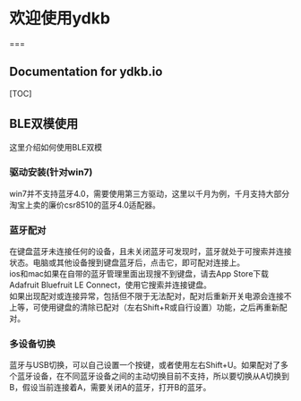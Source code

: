# 欢迎使用ydkb

===

## Documentation for ydkb.io

\[TOC\]

## BLE双模使用

这里介绍如何使用BLE双模

### 驱动安装\(针对win7\)

win7并不支持蓝牙4.0，需要使用第三方驱动，这里以千月为例，千月支持大部分淘宝上卖的廉价csr8510的蓝牙4.0适配器。

### 蓝牙配对

在键盘蓝牙未连接任何的设备，且未关闭蓝牙可发现时，蓝牙就处于可搜索并连接状态。电脑或其他设备搜到键盘蓝牙后，点击它，即可配对连接上。  
ios和mac如果在自带的蓝牙管理里面出现搜不到键盘，请去App Store下载Adafruit Bluefruit LE Connect，使用它搜索并连接键盘。  
如果出现配对或连接异常，包括但不限于无法配对，配对后重新开关电源会连接不上等，可使用键盘的清除已配对（左右Shift+R或自行设置）功能，之后再重新配对。

### 多设备切换

蓝牙与USB切换，可以自己设置一个按键，或者使用左右Shift+U。如果配对了多个蓝牙设备，在不同蓝牙设备之间的主动切换目前不支持，所以要切换从A切换到B，假设当前连接着A，需要关闭A的蓝牙，打开B的蓝牙。

